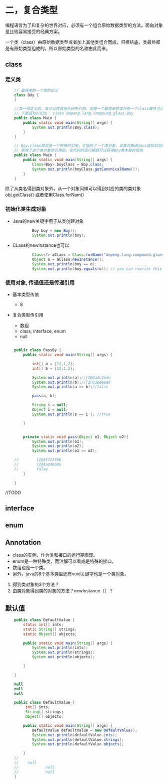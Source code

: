 # 二，复合类型

编程语言为了和复杂的世界对应，必须有一个组合原始数据类型的方法。面向对象是比较容易接受的经典方案。

一个类（class）由原始数据类型或者加上其他类组合而成，归根结底，类最终都是有原始类型组成的。所以原始类型的名称由此而来。

## class

### 定义类
```java
    // 最简单的一个类的定义
    class Boy {
    }

    //类一但定义后，就可以在其他代码中引用，但是一个最简单的类只有一个class属性可以引用到
    // 下面语句打印出： class depeng.lang.compound.glass.Boy
    public class Main {
        public static void main(String[] args) {
            System.out.println(Boy.class);
        }
    }

    // Boy.class其实是一个特殊的引用，它指向了一个类对象，该类对象由Java虚拟机加载Boy.class文件的时候生成，
    // 获得了这个类对象的引用后，在代码的运行期就可以获得Boy类本身的信息
    public class Main {
        public static void main(String[] args) {
            Class<Boy> boyClass = Boy.class;
            System.out.println(boyClass.getCanonicalName());
        }
    }
```
 除了从类名得到类对象外，从一个对象同样可以得到对应的类的类对象obj.getClass()
 或者使用Class.forNam()

### 初始化类生成对象

 - Java的new关键字用于从类创建对象
```java
            Boy boy = new Boy();
            System.out.println(boy);
```
 - CLass的newInstance也可以
```java
            Class<?> aClass = Class.forName("depeng.lang.compound.glass.Boy");
            Object o = aClass.newInstance();
            System.out.println(boy == o);
            System.out.println(boy.equals(o)); // you can rewrite this equals method
```


### 使用对象, 传递值还是传递引用
 - 基本类型传值
    * 8

 - 复合类型传引用
    * 数组
    * class, interface, enum
    * null

```java

    public class PassBy {
        public static void main(String[] args) {

            int[] a = {12,1,2};
            int[] b = {12,1,2};

            System.out.println(a);//[I@3a2c4ede
            System.out.println(b);//[I@32edeea8
            System.out.println(a == b);//false

            pass(a, b);

            String s = null;
            Object i = null;
            System.out.println(s == i ); //true

        }


        private static void pass(Object o1, Object o2){
            System.out.println(o1);
            System.out.println(o2);
            System.out.println(o1 == o2);

    //        [I@3ff23f8b
    //        [I@4a248a0a
    //        false
        }

    }

```


//TODO
## interface

## enum


## Annotation


 * class的实例，作为类和接口的运行期表现。
 * enum是一种特殊类，而注解可以看成是特殊的接口。
 * 数组也是一个类。
 * 另外，java的8个基本类型还有void关键字也是一个类对象。


1. 得到类对象的3个方法？
2. 由类对象得到类的对象的方法？newInstance（）？



## 默认值

```java
    public class DefaultValue {
        static int[] ints;
        static String[] strings;
        static Object[] objects;

        public static void main(String[] args) {
            System.out.println(ints);
            System.out.println(strings);
            System.out.println(objects);

        }

    }

    null
    null
    null


```

```java
    public class DefaultValue {
         int[] ints;
         String[] strings;
         Object[] objects;

        public static void main(String[] args) {
            DefaultValue defaultValue = new DefaultValue();
            System.out.println(defaultValue.ints);
            System.out.println(defaultValue.strings);
            System.out.println(defaultValue.objects);

        }
    //
    //    null
    //            null
    //            null
    }

```